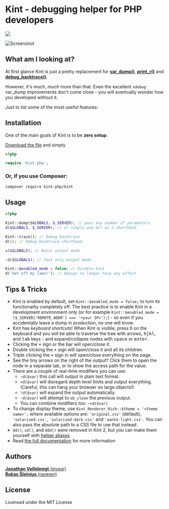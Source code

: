 # Kint - debugging helper for PHP developers

[![](https://travis-ci.org/kint-php/kint.svg?branch=master)](https://travis-ci.org/kint-php/kint)

![Screenshot](https://kint-php.github.io/kint/images/intro.png)

## What am I looking at?

At first glance Kint is just a pretty replacement for **[var_dump()](http://php.net/manual/en/function.var-dump.php)**, **[print_r()](http://php.net/manual/en/function.print-r.php)** and **[debug_backtrace()](http://php.net/manual/en/function.debug-backtrace.php)**.

However, it's much, *much* more than that. Even the excellent `xdebug` var_dump improvements don't come close - you will eventually wonder how you developed without it. 

Just to list some of the most useful features:

## Installation

One of the main goals of Kint is to be **zero setup**.

[Download the file](https://raw.githubusercontent.com/kint-php/kint/2.x/build/kint.php) and simply
```php
<?php

require 'kint.php';
```

### Or, if you use Composer:

```bash
composer require kint-php/kint
```

## Usage

```php
<?php

Kint::dump($GLOBALS, $_SERVER); // pass any number of parameters
d($GLOBALS, $_SERVER); // or simply use d() as a shorthand

Kint::trace(); // Debug backtrace
d(1); // Debug backtrace shorthand

s($GLOBALS); // Basic output mode

~d($GLOBALS); // Text only output mode

Kint::$enabled_mode = false; // Disable kint
d('Get off my lawn!'); // Debugs no longer have any effect
```

## Tips & Tricks

* Kint is enabled by default, set `Kint::$enabled_mode = false;` to turn its functionality completely off. The best practice is to enable Kint in a development environment only (or for example `Kint::$enabled_mode = ($_SERVER['REMOTE_ADDR'] === '<your IP>');`) - so even if you accidentally leave a dump in production, no one will know.
* Kint has *keyboard shortcuts*! When Kint is visible, press <kbd>D</kbd> on the keyboard and you will be able to traverse the tree with arrows, <kbd>h</kbd><kbd>j</kbd><kbd>k</kbd><kbd>l</kbd>, and <kbd>tab</kbd> keys - and expand/collapse nodes with <kbd>space</kbd> or <kbd>enter</kbd>.
* Clicking the <kbd>+</kbd> sign or the bar will open/close it.
* Double clicking the <kbd>+</kbd> sign will open/close it and all its children.
* Triple clicking the <kbd>+</kbd> sign in will open/close everything on the page.
* See the tiny arrows on the right of the output? Click them to open the node in a separate tab, or to show the access path for the value.
* There are a couple of real-time modifiers you can use:
  * `~d($var)` this call will output in plain text format.
  * `+d($var)` will disregard depth level limits and output everything. (Careful, this can hang your browser on large objects!)
  * `!d($var)` will expand the output automatically.
  * `-d($var)` will attempt to `ob_clean` the previous output.
  * You can combine modifiers too: `~+d($var)`
* To change display theme, use `Kint_Renderer_Rich::$theme = '<theme name>';` where available options are: `'original.css'` (default), `'solarized.css'`, `'solarized-dark.css'` and `'aante-light.css'`. You can also pass the absolute path to a CSS file to use that instead.
* `dd()`, `sd()`, and `ddd()` were removed in Kint 2, but you can make them yourself with [helper aliases](https://kint-php.github.io/kint/advanced/#helperfuncs)
* Read [the full documentation](https://kint-php.github.io/kint/) for more information

## Authors

[**Jonathan Vollebregt** (jnvsor)](https://github.com/jnvsor)  
[**Rokas Šleinius** (raveren)](https://github.com/raveren)

## License

Licensed under the MIT License
